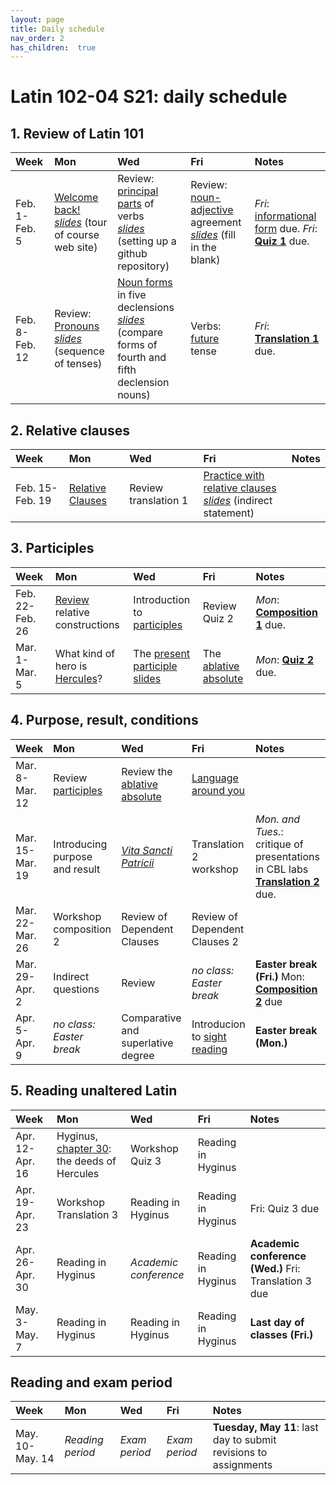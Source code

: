 ```yaml
---
layout: page
title: Daily schedule
nav_order: 2
has_children:  true
---
```


# Latin 102-04 S21: daily schedule


## 1. Review of Latin 101

| Week | Mon     |  Wed     |  Fri     | Notes |
| :------------- | :------------- |:------------- | :-------------| :-------------|
|Feb. 1-Feb. 5 | [Welcome back!](../assignments/welcomeback/) <br/> *[slides](../assignments/welcomeback/sitetour.pdf)* (tour of course web site) | Review: [principal parts](../assignments/verbs/) of verbs <br/> *[slides](../assignments/verbs/ghrepo.pdf)* (setting up a github repository)| Review: [noun-adjective](../assignments/substantives/)  agreement <br/> *[slides](../assignments/substantives/nounreview.pdf)* (fill in the blank) |     *Fri*: [informational form](../checklist/infoform/) due. *Fri*: [**Quiz 1**](../checklist/quiz1/) due. |
|Feb. 8-Feb. 12 | Review: [Pronouns](../assignments/pronouns/) <br/> *[slides](../assignments/pronouns/sot.pdf)* (sequence of tenses) | [Noun forms](../assignments/5declensions/) in five declensions  <br/> *[slides](../assignments/5declensions/cfdecls4-5.pdf)* (compare forms of fourth and fifth declension nouns)| Verbs: [future](../assignments/future/) tense |     *Fri*: **[Translation 1](../checklist/translation1/)** due. |


## 2. Relative clauses

| Week | Mon     |  Wed     |  Fri     | Notes |
| :------------- | :------------- |:------------- | :-------------| :-------------|
|Feb. 15-Feb. 19 | [Relative Clauses](../assignments/relative1/) | Review translation 1| [Practice with relative clauses](../assignments/relative2/)  <br/> *[slides](../assignments/relative2/indirectstatement.pdf)* (indirect statement) |      |


## 3. Participles

| Week | Mon     |  Wed     |  Fri     | Notes |
| :------------- | :------------- |:------------- | :-------------| :-------------|
|Feb. 22-Feb. 26 | [Review](../assignments/relative3/) relative constructions | Introduction to [participles](../assignments/participles1/)| Review Quiz 2 |     *Mon*: **[Composition 1](../checklist/composition1/)** due. |
|Mar. 1-Mar. 5 | What kind of hero is [Hercules](../assignments/hercules/)? | The [present participle](../assignments/presentparticiple/) <br/> [slides](../assignments/presentparticiple/absolute.pdf)| The [ablative absolute](../assignments/absolute/) |     *Mon*: **[Quiz 2](../checklist/quiz2/)** due. |


## 4. Purpose, result, conditions

| Week | Mon     |  Wed     |  Fri     | Notes |
| :------------- | :------------- |:------------- | :-------------| :-------------|
|Mar. 8-Mar. 12 | Review [participles](../assignments/wkshoptrans2/) | Review the [ablative absolute](../assignments/absolute/)| [Language around you](../assignments/walk/) |      |
|Mar. 15-Mar. 19 | Introducing purpose and result | *[Vita Sancti Patricii](../assignments/patrick/)*| Translation 2 workshop |     *Mon. and Tues.*: critique of presentations in CBL labs **[Translation 2](../checklist/translation2/)** due. |
|Mar. 22-Mar. 26 | Workshop composition 2 | Review of Dependent Clauses| Review of Dependent Clauses 2 |      |
|Mar. 29-Apr. 2 | Indirect questions | Review| *no class: Easter break* |   **Easter break (Fri.)**  Mon: **[Composition 2](../checklist/composition2/)** due |
|Apr. 5-Apr. 9 | *no class: Easter break* | Comparative and superlative degree| Introducion to [sight reading](../reading/) |   **Easter break (Mon.)**   |


## 5. Reading unaltered Latin

| Week | Mon     |  Wed     |  Fri     | Notes |
| :------------- | :------------- |:------------- | :-------------| :-------------|
|Apr. 12-Apr. 16 | Hyginus, [chapter 30](../assignments/ch30b/): the deeds of Hercules | Workshop Quiz 3| Reading in Hyginus |      |
|Apr. 19-Apr. 23 | Workshop Translation 3 | Reading in Hyginus| Reading in Hyginus |     Fri: Quiz 3 due |
|Apr. 26-Apr. 30 | Reading in Hyginus | *Academic conference*| Reading in Hyginus |   **Academic conference (Wed.)**  Fri: Translation 3 due |
|May. 3-May. 7 | Reading in Hyginus | Reading in Hyginus| Reading in Hyginus |   **Last day of classes (Fri.)**   |


## Reading and exam period

| Week | Mon     |  Wed     |  Fri     | Notes |
| :------------- | :------------- |:------------- | :-------------| :-------------|
|May. 10-May. 14 | *Reading period* | *Exam period*| *Exam period* |     **Tuesday, May 11**: last day to submit revisions to assignments |

